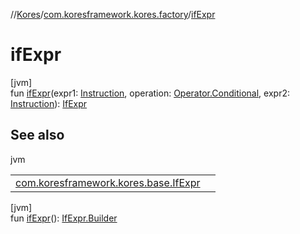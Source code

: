 //[Kores](../../index.md)/[com.koresframework.kores.factory](index.md)/[ifExpr](if-expr.md)

# ifExpr

[jvm]\
fun [ifExpr](if-expr.md)(expr1: [Instruction](../com.koresframework.kores/-instruction/index.md), operation: [Operator.Conditional](../com.koresframework.kores.operator/-operator/-conditional/index.md), expr2: [Instruction](../com.koresframework.kores/-instruction/index.md)): [IfExpr](../com.koresframework.kores.base/-if-expr/index.md)

## See also

jvm

| | |
|---|---|
| [com.koresframework.kores.base.IfExpr](../com.koresframework.kores.base/-if-expr/index.md) |  |

[jvm]\
fun [ifExpr](if-expr.md)(): [IfExpr.Builder](../com.koresframework.kores.base/-if-expr/-builder/index.md)
